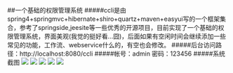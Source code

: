 ##一个基础的权限管理系统
#####ccli是由spring4+springmvc+hibernate+shiro+quartz+maven+easyui写的一个框架集合，参考了springside,jeesite等一些优秀的开源项目，目前实现了一个基础的权限管理系统，界面美观(我觉的挺好看...囧)，后面如果有空闲时间会继续添加一些常见的功能，工作流、webservice什么的，有空也会修改。
#####后台访问路径：http://localhost:8080/ccli
#####帐号：admin 	密码：123456
#####系统截图
![](http://haiersoftyun.qiniudn.com/ccli1.png)
![](http://haiersoftyun.qiniudn.com/ccli2.png)
![](http://haiersoftyun.qiniudn.com/ccli3.png)
![](http://haiersoftyun.qiniudn.com/ccli4.png)
![](http://haiersoftyun.qiniudn.com/ccli5.png)